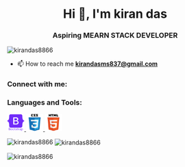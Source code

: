 <h1 align="center">Hi 👋, I'm kiran das</h1>
<h3 align="center">Aspiring MEARN STACK DEVELOPER</h3>

<p align="left"> <img src="https://komarev.com/ghpvc/?username=kirandas8866&label=Profile%20views&color=0e75b6&style=flat" alt="kirandas8866" /> </p>

- 📫 How to reach me **kirandasms837@gmail.com**

<h3 align="left">Connect with me:</h3>
<p align="left">
</p>

<h3 align="left">Languages and Tools:</h3>
<p align="left"> <a href="https://getbootstrap.com" target="_blank" rel="noreferrer"> <img src="https://raw.githubusercontent.com/devicons/devicon/master/icons/bootstrap/bootstrap-plain-wordmark.svg" alt="bootstrap" width="40" height="40"/> </a> <a href="https://www.w3schools.com/css/" target="_blank" rel="noreferrer"> <img src="https://raw.githubusercontent.com/devicons/devicon/master/icons/css3/css3-original-wordmark.svg" alt="css3" width="40" height="40"/> </a> <a href="https://www.w3.org/html/" target="_blank" rel="noreferrer"> <img src="https://raw.githubusercontent.com/devicons/devicon/master/icons/html5/html5-original-wordmark.svg" alt="html5" width="40" height="40"/> </a> </p>

<p><img align="left" src="https://github-readme-stats.vercel.app/api/top-langs?username=kirandas8866&show_icons=true&locale=en&layout=compact" alt="kirandas8866" /></p>

<p>&nbsp;<img align="center" src="https://github-readme-stats.vercel.app/api?username=kirandas8866&show_icons=true&locale=en" alt="kirandas8866" /></p>

<p><img align="center" src="https://github-readme-streak-stats.herokuapp.com/?user=kirandas8866&" alt="kirandas8866" /></p>
